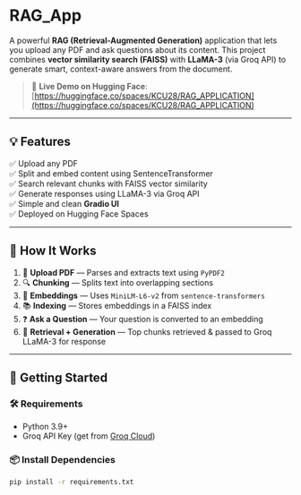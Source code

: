 # RAG_App

A powerful **RAG (Retrieval-Augmented Generation)** application that lets you upload any PDF and ask questions about its content. This project combines **vector similarity search (FAISS)** with **LLaMA-3** (via Groq API) to generate smart, context-aware answers from the document.

> 🔗 **Live Demo on Hugging Face**:  
> [https://huggingface.co/spaces/KCU28/RAG_APPLICATION](https://huggingface.co/spaces/KCU28/RAG_APPLICATION)

---

## 💡 Features

✅ Upload any PDF  
✅ Split and embed content using SentenceTransformer  
✅ Search relevant chunks with FAISS vector similarity  
✅ Generate responses using LLaMA-3 via Groq API  
✅ Simple and clean **Gradio UI**  
✅ Deployed on Hugging Face Spaces  

---

## 🧠 How It Works

1. 📄 **Upload PDF** — Parses and extracts text using `PyPDF2`  
2. 🔍 **Chunking** — Splits text into overlapping sections  
3. 🧬 **Embeddings** — Uses `MiniLM-L6-v2` from `sentence-transformers`  
4. 📚 **Indexing** — Stores embeddings in a FAISS index  
5. ❓ **Ask a Question** — Your question is converted to an embedding  
6. 🧠 **Retrieval + Generation** — Top chunks retrieved & passed to Groq LLaMA-3 for response

---

## 🚀 Getting Started

### 🛠 Requirements

- Python 3.9+
- Groq API Key (get from [Groq Cloud](https://console.groq.com/))

### 📦 Install Dependencies

```bash
pip install -r requirements.txt
